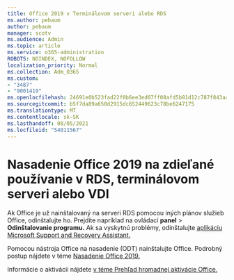 ```yaml
---
title: Office 2019 v Terminálovom serveri alebo RDS
ms.author: pebaum
author: pebaum
manager: scotv
ms.audience: Admin
ms.topic: article
ms.service: o365-administration
ROBOTS: NOINDEX, NOFOLLOW
localization_priority: Normal
ms.collection: Adm_O365
ms.custom:
- "3487"
- "9001419"
ms.openlocfilehash: 24691e0b523fad22f0b6ee3ed07ff08afd5b81d12c787f843aa94c5b6835915b
ms.sourcegitcommit: b5f7da89a650d2915dc652449623c78be6247175
ms.translationtype: MT
ms.contentlocale: sk-SK
ms.lasthandoff: 08/05/2021
ms.locfileid: "54011567"
---
```

# <a name="deploying-office-2019-for-shared-use-on-rds-terminal-server-or-vdi"></a>Nasadenie Office 2019 na zdieľané používanie v RDS, terminálovom serveri alebo VDI

Ak Office je už nainštalovaný na serveri RDS pomocou iných plánov služieb Office, odinštalujte ho. Prejdite napríklad na ovládací **panel**  >  **Odinštalovanie programu.** Ak sa vyskytnú problémy, odinštalujte [aplikáciu Microsoft Support and Recovery Assistant.](https://aka.ms/SARA-OfficeUninstall-Alchemy) 

Pomocou nástroja Office na nasadenie (ODT) nainštalujte Office. Podrobný postup nájdete v téme [Nasadenie Office 2019.](https://docs.microsoft.com/deployoffice/office2019/deploy)

Informácie o aktivácii nájdete [v téme Prehľad hromadnej aktivácie Office.](https://docs.microsoft.com/deployoffice/vlactivation/plan-volume-activation-of-office)